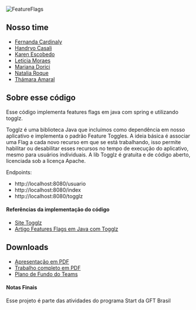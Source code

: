 ![FeatureFlags](https://i.postimg.cc/bw2hXK71/Flags-Readme.png)




## Nosso time

- [Fernanda Cardinaly](https://git.gft.com/fasv)
- [Handryo Casali](https://git.gft.com/hoci)
- [Karen Escobedo](https://git.gft.com/kneo)
- [Leticia Moraes](https://git.gft.com/laos)
- [Mariana Dorici](https://git.gft.com/mnrc)
- [Natalia Roque](https://git.gft.com/narq)
- [Thámara Amaral](https://git.gft.com/taal)


## Sobre esse código

Esse código implementa features flags em java com spring e
utilizando togglz.

Togglz é uma biblioteca Java que incluímos como dependência em nosso aplicativo e implementa o padrão Feature Toggles. 
A ideia básica é associar uma Flag a cada novo recurso em que se está trabalhando, isso permite habilitar ou desabilitar esses recursos no tempo de execução do aplicativo, mesmo para usuários individuais. A lib Togglz é gratuita e de código aberto, licenciada sob a licença Apache.

Endpoints:
   - http://localhost:8080/usuario
   - http://localhost:8080/index
   - http://localhost:8080/togglz

#### Referências da implementação do código

 - [Site Togglz](https://www.togglz.org/)
 - [Artigo Features Flags em Java com Togglz](https://reflectoring.io/java-feature-flags/)
 
 
## Downloads

 - [Apresentação em PDF](https://drive.google.com/file/d/1NULtoo5bzeBZZaLYHE0mk5bDYMpdZKJV/view?usp=sharing)
 - [Trabalho completo em PDF](https://drive.google.com/file/d/1RqDFBRbQd2dpjSqRud9OaXWoXSIMz5T1/view?usp=sharing)
 - [Plano de Fundo do Teams](https://drive.google.com/file/d/1w1VUPNeLqdtqjPqSEUdLUWPxg-FWumoZ/view?usp=sharing)



#### Notas Finais

Esse projeto é parte das atividades do programa Start da GFT Brasil

